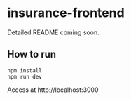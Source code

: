 # insurance-frontend

Detailed README coming soon. 

## How to run

```shell
npm install
npm run dev
```
Access at http://localhost:3000
